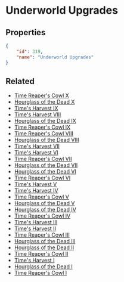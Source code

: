 # Underworld Upgrades

<no description available>

## Properties

```json
{
    "id": 319,
    "name": "Underworld Upgrades"
}
```

## Related

- [Time Reaper's Cowl X](../items/19515-time-reaper-s-cowl-x.md)
- [Hourglass of the Dead X](../items/19525-hourglass-of-the-dead-x.md)
- [Time's Harvest IX](../items/19534-time-s-harvest-ix.md)
- [Time's Harvest VIII](../items/19533-time-s-harvest-viii.md)
- [Hourglass of the Dead IX](../items/19524-hourglass-of-the-dead-ix.md)
- [Time Reaper's Cowl IX](../items/19514-time-reaper-s-cowl-ix.md)
- [Time Reaper's Cowl VIII](../items/19513-time-reaper-s-cowl-viii.md)
- [Hourglass of the Dead VIII](../items/19523-hourglass-of-the-dead-viii.md)
- [Time's Harvest VII](../items/19532-time-s-harvest-vii.md)
- [Time's Harvest VI](../items/19531-time-s-harvest-vi.md)
- [Time Reaper's Cowl VII](../items/19512-time-reaper-s-cowl-vii.md)
- [Hourglass of the Dead VII](../items/19522-hourglass-of-the-dead-vii.md)
- [Hourglass of the Dead VI](../items/19521-hourglass-of-the-dead-vi.md)
- [Time Reaper's Cowl VI](../items/19511-time-reaper-s-cowl-vi.md)
- [Time's Harvest V](../items/19530-time-s-harvest-v.md)
- [Time's Harvest IV](../items/19529-time-s-harvest-iv.md)
- [Time Reaper's Cowl V](../items/19510-time-reaper-s-cowl-v.md)
- [Hourglass of the Dead V](../items/19520-hourglass-of-the-dead-v.md)
- [Hourglass of the Dead IV](../items/19519-hourglass-of-the-dead-iv.md)
- [Time Reaper's Cowl IV](../items/19509-time-reaper-s-cowl-iv.md)
- [Time's Harvest III](../items/19528-time-s-harvest-iii.md)
- [Time's Harvest II](../items/19527-time-s-harvest-ii.md)
- [Time Reaper's Cowl III](../items/19508-time-reaper-s-cowl-iii.md)
- [Hourglass of the Dead III](../items/19518-hourglass-of-the-dead-iii.md)
- [Hourglass of the Dead II](../items/19517-hourglass-of-the-dead-ii.md)
- [Time Reaper's Cowl II](../items/19507-time-reaper-s-cowl-ii.md)
- [Time's Harvest I](../items/19526-time-s-harvest-i.md)
- [Hourglass of the Dead I](../items/19516-hourglass-of-the-dead-i.md)
- [Time Reaper's Cowl I](../items/19506-time-reaper-s-cowl-i.md)

